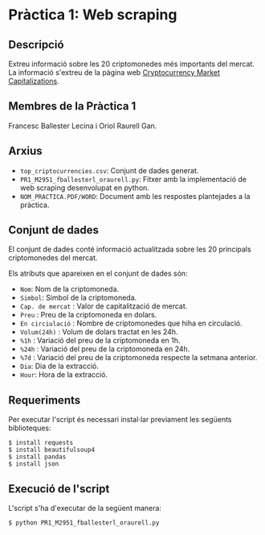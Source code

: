 # Pràctica 1: Web scraping

## Descripció

Extreu informació sobre les 20 criptomonedes més importants del mercat. La informació s'extreu de la pàgina web [Cryptocurrency Market Capitalizations](https://coinmarketcap.com/es/all/views/all/).

## Membres de la Pràctica 1

Francesc Ballester Lecina i Oriol Raurell Gan.

## Arxius

* `top_criptocurrencies.csv`: Conjunt de dades generat.
* `PR1_M2951_fballesterl_oraurell.py`: Fitxer amb la implementació de web scraping desenvolupat en python.
* `NOM_PRACTICA.PDF/WORD`: Document amb les respostes plantejades a la pràctica.

## Conjunt de dades
El conjunt de dades conté informació actualitzada sobre les 20 principals criptomonedes del mercat.

Els atributs que apareixen en el conjunt de dades són:
* `Nom`: Nom de la criptomoneda. 
* `Simbol`: Simbol de la criptomoneda. 
* `Cap. de mercat` : Valor de capitalització de mercat.
* `Preu` : Preu de la criptomoneda en dolars.
* `En circiulació` : Nombre de criptomonedes que hiha en circulació.
* `Volum(24h)` : Volum de dolars tractat en les 24h.
* `%1h` : Variació del preu de la criptomoneda en 1h.
* `%24h` : Variació del preu de la criptomoneda en 24h.
* `%7d` : Variació del preu de la criptomoneda respecte la setmana anterior.
* `Dia`: Dia de la extracció.
* `Hour`: Hora de la extracció.

## Requeriments

Per executar l'script és necessari instal·lar previament les següents biblioteques:

```
$ install requests
$ install beautifulsoup4
$ install pandas
$ install json
```

## Execució de l'script

L'script s'ha d'executar de la següent manera:

```
$ python PR1_M2951_fballesterl_oraurell.py
```

